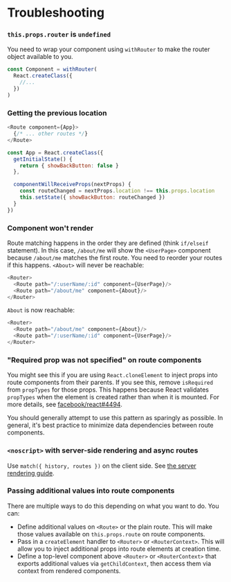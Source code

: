 # Troubleshooting

### `this.props.router` is `undefined`

You need to wrap your component using `withRouter` to make the router object available to you.

```js
const Component = withRouter(
  React.createClass({
    //...
  })
)
```


### Getting the previous location

```js
<Route component={App}>
  {/* ... other routes */}
</Route>

const App = React.createClass({
  getInitialState() {
    return { showBackButton: false }
  },

  componentWillReceiveProps(nextProps) {
    const routeChanged = nextProps.location !== this.props.location
    this.setState({ showBackButton: routeChanged })
  }
})
```

### Component won't render

Route matching happens in the order they are defined (think `if/elseif` statement). In this case, `/about/me` will show the `<UserPage>` component because `/about/me` matches the first route. You need to reorder your routes if this happens. `<About>` will never be reachable:

```js
<Router>
  <Route path="/:userName/:id" component={UserPage}/>
  <Route path="/about/me" component={About}/>
</Router>
```

`About` is now reachable:

```js
<Router>
  <Route path="/about/me" component={About}/>
  <Route path="/:userName/:id" component={UserPage}/>
</Router>
```


### "Required prop was not specified" on route components

You might see this if you are using `React.cloneElement` to inject props into route components from their parents. If you see this, remove `isRequired` from `propTypes` for those props. This happens because React validates `propTypes` when the element is created rather than when it is mounted. For more details, see [facebook/react#4494](https://github.com/facebook/react/issues/4494#issuecomment-125068868).

You should generally attempt to use this pattern as sparingly as possible. In general, it's best practice to minimize data dependencies between route components.


### `<noscript>` with server-side rendering and async routes

Use `match({ history, routes })` on the client side. See [the server rendering guide](guides/ServerRendering.md#async-routes).


### Passing additional values into route components

There are multiple ways to do this depending on what you want to do. You can:

- Define additional values on `<Route>` or the plain route. This will make those values available on `this.props.route` on route components.
- Pass in a `createElement` handler to `<Router>` or `<RouterContext>`. This will allow you to inject additional props into route elements at creation time.
- Define a top-level component above `<Router>` or `<RouterContext>` that exports additional values via `getChildContext`, then access them via context from rendered components.
